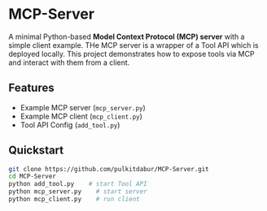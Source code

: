 # MCP-Server

A minimal Python-based **Model Context Protocol (MCP) server** with a simple client example. 
THe MCP server is a wrapper of a Tool API which is deployed locally.
This project demonstrates how to expose tools via MCP and interact with them from a client.

## Features
- Example MCP server (`mcp_server.py`)
- Example MCP client (`mcp_client.py`)
- Tool API Config (`add_tool.py`)

## Quickstart
```bash
git clone https://github.com/pulkitdabur/MCP-Server.git
cd MCP-Server
python add_tool.py    # start Tool API
python mcp_server.py    # start server
python mcp_client.py    # run client
